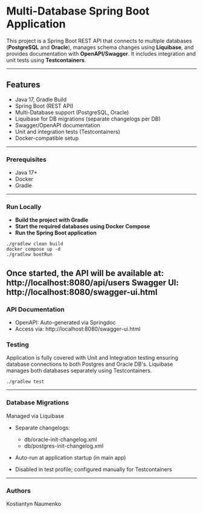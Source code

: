 # Multi-Database Spring Boot Application

This project is a Spring Boot REST API that connects to multiple
databases (**PostgreSQL** and **Oracle**), manages schema
changes using **Liquibase**, and provides documentation
with **OpenAPI/Swagger**. It includes integration and unit
tests using **Testcontainers**.

---
## Features

- Java 17, Gradle Build
- Spring Boot (REST API)
- Multi-Database support (PostgreSQL, Oracle)
- Liquibase for DB migrations (separate changelogs per DB)
- Swagger/OpenAPI documentation
- Unit and integration tests (Testcontainers)
- Docker-compatible setup

---
###  Prerequisites

- Java 17+
- Docker
- Gradle
---
### Run Locally

- **Build the project with Gradle**
- **Start the required databases using Docker Compose**
- **Run the Spring Boot application**

```
./gradlew clean build
docker compose up -d
./gradlew bootRun 
```
Once started, the API will be available at: http://localhost:8080/api/users
Swagger UI: http://localhost:8080/swagger-ui.html
---

### API Documentation
- OpenAPI: Auto-generated via Springdoc
- Access via: http://localhost:8080/swagger-ui.html

### Testing 
Application is fully covered with Unit and Integration testing ensuring database 
connections to both Postgres and Oracle DB's. Liquibase manages both databases
separately using Testcontainers. 
 
```
./gradlew test
```
---

### Database Migrations
Managed via Liquibase
- Separate changelogs:
    - db/oracle-init-changelog.xml
    - db/postgres-init-changelog.xml

- Auto-run at application startup (in main app)
- Disabled in test profile; configured manually for Testcontainers

---
### Authors
Kostiantyn Naumenko